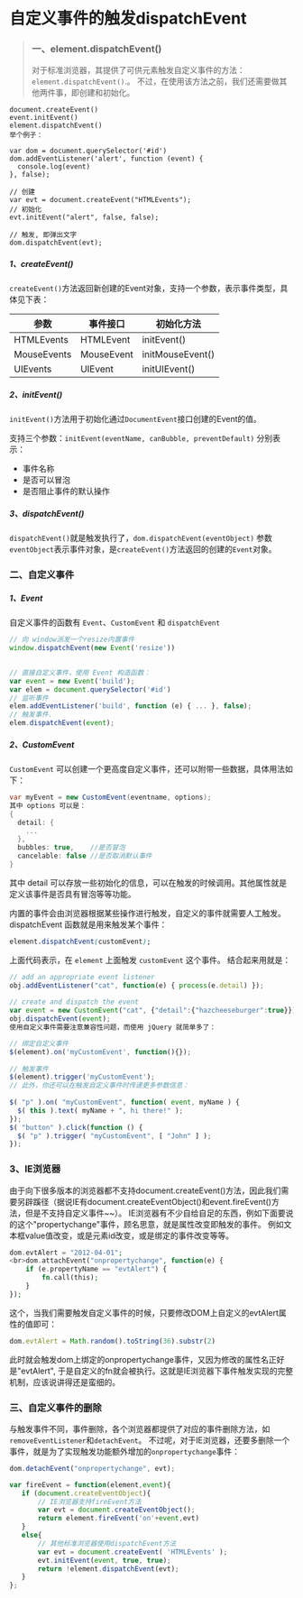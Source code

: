 # 自定义事件的触发dispatchEvent

> [资料]: https://www.jianshu.com/p/5f9027722204
>
> 

> ### 一、element.dispatchEvent()
>
> 对于标准浏览器，其提供了可供元素触发自定义事件的方法：`element.dispatchEvent()`.。
>  不过，在使用该方法之前，我们还需要做其他两件事，即创建和初始化。
>
> 

```
document.createEvent()
event.initEvent()
element.dispatchEvent()
举个例子：

var dom = document.querySelector('#id')
dom.addEventListener('alert', function (event) {
  console.log(event)
}, false);
 
// 创建
var evt = document.createEvent("HTMLEvents");
// 初始化
evt.initEvent("alert", false, false);
 
// 触发, 即弹出文字
dom.dispatchEvent(evt);
```

##### 1、createEvent()

`createEvent()`方法返回新创建的Event对象，支持一个参数，表示事件类型，具体见下表：

| 参数        | 事件接口   | 初始化方法       |
| ----------- | ---------- | ---------------- |
| HTMLEvents  | HTMLEvent  | initEvent()      |
| MouseEvents | MouseEvent | initMouseEvent() |
| UIEvents    | UIEvent    | initUIEvent()    |

##### 2、initEvent()

`initEvent()`方法用于初始化通过`DocumentEvent`接口创建的Event的值。

支持三个参数：`initEvent(eventName, canBubble, preventDefault)`
 分别表示：

- 事件名称
- 是否可以冒泡
- 是否阻止事件的默认操作

##### 3、dispatchEvent()

`dispatchEvent()`就是触发执行了，`dom.dispatchEvent(eventObject)`
 参数`eventObject`表示事件对象，是`createEvent()`方法返回的创建的`Event`对象。

### 二、自定义事件

##### 1、Event

自定义事件的函数有 `Event`、`CustomEvent` 和 `dispatchEvent`

```jsx
// 向 window派发一个resize内置事件
window.dispatchEvent(new Event('resize'))
 

// 直接自定义事件，使用 Event 构造函数：
var event = new Event('build');
var elem = document.querySelector('#id')
// 监听事件
elem.addEventListener('build', function (e) { ... }, false);
// 触发事件.
elem.dispatchEvent(event);
```

##### 2、CustomEvent

`CustomEvent` 可以创建一个更高度自定义事件，还可以附带一些数据，具体用法如下：

```csharp
var myEvent = new CustomEvent(eventname, options);
其中 options 可以是：
{
  detail: {
    ...
  },
  bubbles: true,    //是否冒泡
  cancelable: false //是否取消默认事件
}
```



其中 detail 可以存放一些初始化的信息，可以在触发的时候调用。其他属性就是定义该事件是否具有冒泡等等功能。

内置的事件会由浏览器根据某些操作进行触发，自定义的事件就需要人工触发。
 dispatchEvent 函数就是用来触发某个事件：



```css
element.dispatchEvent(customEvent);
```

上面代码表示，在 `element` 上面触发 `customEvent` 这个事件。
 结合起来用就是：



```jsx
// add an appropriate event listener
obj.addEventListener("cat", function(e) { process(e.detail) });
 
// create and dispatch the event
var event = new CustomEvent("cat", {"detail":{"hazcheeseburger":true}});
obj.dispatchEvent(event);
使用自定义事件需要注意兼容性问题，而使用 jQuery 就简单多了：

// 绑定自定义事件
$(element).on('myCustomEvent', function(){});
 
// 触发事件
$(element).trigger('myCustomEvent');
// 此外，你还可以在触发自定义事件时传递更多参数信息：
 
$( "p" ).on( "myCustomEvent", function( event, myName ) {
  $( this ).text( myName + ", hi there!" );
});
$( "button" ).click(function () {
  $( "p" ).trigger( "myCustomEvent", [ "John" ] );
});
```

### 3、IE浏览器

由于向下很多版本的浏览器都不支持document.createEvent()方法，因此我们需要另辟蹊径（据说IE有document.createEventObject()和event.fireEvent()方法，但是不支持自定义事件~~）。
 IE浏览器有不少自给自足的东西，例如下面要说的这个"propertychange"事件，顾名思意，就是属性改变即触发的事件。
 例如文本框value值改变，或是元素id改变，或是绑定的事件改变等等。



```php
dom.evtAlert = "2012-04-01";
<br>dom.attachEvent("onpropertychange", function(e) {
    if (e.propertyName == "evtAlert") {
        fn.call(this);
    }
});
```

这个，当我们需要触发自定义事件的时候，只要修改DOM上自定义的evtAlert属性的值即可：



```jsx
dom.evtAlert = Math.random().toString(36).substr(2)
```

此时就会触发dom上绑定的onpropertychange事件，又因为修改的属性名正好是"evtAlert", 于是自定义的fn就会被执行。这就是IE浏览器下事件触发实现的完整机制，应该说讲得还是蛮细的。

### 三、自定义事件的删除

与触发事件不同，事件删除，各个浏览器都提供了对应的事件删除方法，如`removeEventListener`和`detachEvent`。
 不过呢，对于IE浏览器，还要多删除一个事件，就是为了实现触发功能额外增加的`onpropertychange`事件：



```jsx
dom.detachEvent("onpropertychange", evt);

var fireEvent = function(element,event){ 
   if (document.createEventObject){ 
       // IE浏览器支持fireEvent方法 
       var evt = document.createEventObject(); 
       return element.fireEvent('on'+event,evt) 
   } 
   else{ 
       // 其他标准浏览器使用dispatchEvent方法 
       var evt = document.createEvent( 'HTMLEvents' ); 
       evt.initEvent(event, true, true); 
       return !element.dispatchEvent(evt); 
   } 
}; 
```


